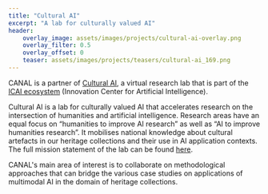 ```yaml
---
title: "Cultural AI"
excerpt: "A lab for culturally valued AI"
header:
    overlay_image: assets/images/projects/cultural-ai-overlay.png
    overlay_filter: 0.5 
    overlay_offset: 0
    teaser: assets/images/projects/teasers/cultural-ai_169.png
---
```

CANAL is a partner of [Cultural AI](https://www.cultural-ai.nl/), a virtual research lab that is part of the [ICAI ecosystem](https://icai.ai/) (Innovation Center for Artificial Intelligence).

Cultural AI is a lab for culturally valued AI that accelerates research on the intersection of humanities and artificial intelligence. Research areas have an equal focus on “humanities to improve AI research” as well as “AI to improve humanities research”. It mobilises national knowledge about cultural artefacts in our heritage collections and their use in AI application contexts. The full mission statement of the lab can be found [here](https://www.cultural-ai.nl/missionandvision).

CANAL's main area of interest is to collaborate on methodological approaches that can bridge the various case studies on applications of multimodal AI in the domain of heritage collections. 